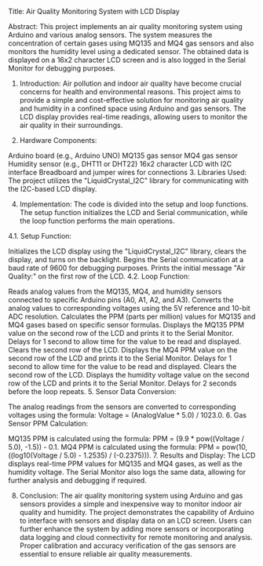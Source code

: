 Title: Air Quality Monitoring System with LCD Display

Abstract:
This project implements an air quality monitoring system using Arduino and various analog sensors. The system measures the concentration of certain gases using MQ135 and MQ4 gas sensors and also monitors the humidity level using a dedicated sensor. The obtained data is displayed on a 16x2 character LCD screen and is also logged in the Serial Monitor for debugging purposes.

1. Introduction:
Air pollution and indoor air quality have become crucial concerns for health and environmental reasons. This project aims to provide a simple and cost-effective solution for monitoring air quality and humidity in a confined space using Arduino and gas sensors. The LCD display provides real-time readings, allowing users to monitor the air quality in their surroundings.

2. Hardware Components:

Arduino board (e.g., Arduino UNO)
MQ135 gas sensor
MQ4 gas sensor
Humidity sensor (e.g., DHT11 or DHT22)
16x2 character LCD with I2C interface
Breadboard and jumper wires for connections
3. Libraries Used:
The project utilizes the "LiquidCrystal_I2C" library for communicating with the I2C-based LCD display.

4. Implementation:
The code is divided into the setup and loop functions. The setup function initializes the LCD and Serial communication, while the loop function performs the main operations.

4.1. Setup Function:

Initializes the LCD display using the "LiquidCrystal_I2C" library, clears the display, and turns on the backlight.
Begins the Serial communication at a baud rate of 9600 for debugging purposes.
Prints the initial message "Air Quality:" on the first row of the LCD.
4.2. Loop Function:

Reads analog values from the MQ135, MQ4, and humidity sensors connected to specific Arduino pins (A0, A1, A2, and A3).
Converts the analog values to corresponding voltages using the 5V reference and 10-bit ADC resolution.
Calculates the PPM (parts per million) values for MQ135 and MQ4 gases based on specific sensor formulas.
Displays the MQ135 PPM value on the second row of the LCD and prints it to the Serial Monitor.
Delays for 1 second to allow time for the value to be read and displayed.
Clears the second row of the LCD.
Displays the MQ4 PPM value on the second row of the LCD and prints it to the Serial Monitor.
Delays for 1 second to allow time for the value to be read and displayed.
Clears the second row of the LCD.
Displays the humidity voltage value on the second row of the LCD and prints it to the Serial Monitor.
Delays for 2 seconds before the loop repeats.
5. Sensor Data Conversion:

The analog readings from the sensors are converted to corresponding voltages using the formula: Voltage = (AnalogValue * 5.0) / 1023.0.
6. Gas Sensor PPM Calculation:

MQ135 PPM is calculated using the formula: PPM = (9.9 * pow((Voltage / 5.0), -1.5)) - 0.1.
MQ4 PPM is calculated using the formula: PPM = pow(10, ((log10(Voltage / 5.0) - 1.2535) / (-0.2375))).
7. Results and Display:
The LCD displays real-time PPM values for MQ135 and MQ4 gases, as well as the humidity voltage. The Serial Monitor also logs the same data, allowing for further analysis and debugging if required.

8. Conclusion:
The air quality monitoring system using Arduino and gas sensors provides a simple and inexpensive way to monitor indoor air quality and humidity. The project demonstrates the capability of Arduino to interface with sensors and display data on an LCD screen. Users can further enhance the system by adding more sensors or incorporating data logging and cloud connectivity for remote monitoring and analysis. Proper calibration and accuracy verification of the gas sensors are essential to ensure reliable air quality measurements.
